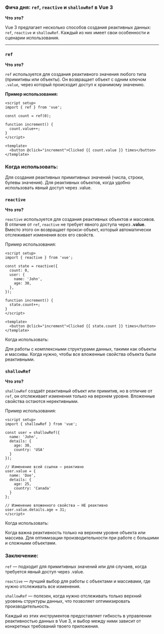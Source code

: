 ### Фича дня: `ref`, `reactive` и `shallowRef` в Vue 3

**Что это?**

Vue 3 предлагает несколько способов создания реактивных данных: `ref`, `reactive` и `shallowRef`. Каждый из них имеет свои особенности и сценарии использования.

---

### `ref`

**Что это?**

`ref` используется для создания реактивного значения любого типа (примитивы или объекты). Он возвращает объект с одним ключом `.value`, через который происходит доступ к хранимому значению.

**Пример использования:**

```vue
<script setup>
import { ref } from 'vue';

const count = ref(0);

function increment() {
  count.value++;
}
</script>

<template>
  <button @click="increment">Clicked {{ count.value }} times</button>
</template>
```
### Когда использовать:

Для создания реактивных примитивных значений (числа, строки, булевы значения).
Для реактивных объектов, когда удобно использовать явный доступ через .value.


### `reactive`

**Что это?**

`reactive` используется для создания реактивных объектов и массивов. В отличие от `ref`, `reactive` не требует явного доступа через **.value**. Вместо этого он возвращает прокси-объект, который автоматически отслеживает изменения всех его свойств.

Пример использования:
```vue
<script setup>
import { reactive } from 'vue';

const state = reactive({
  count: 0,
  user: {
    name: 'John',
    age: 30,
  },
});

function increment() {
  state.count++;
}
</script>

<template>
  <button @click="increment">Clicked {{ state.count }} times</button>
</template>
```
Когда использовать:

Для работы с комплексными структурами данных, такими как объекты и массивы.
Когда нужно, чтобы все вложенные свойства объекта были реактивными.

### `shallowRef`

**Что это?**

`shallowRef` создаёт реактивный объект или примитив, но в отличие от `ref`, он отслеживает изменения только на верхнем уровне. Вложенные свойства остаются нерективными.

Пример использования:

```vue
<script setup>
import { shallowRef } from 'vue';

const user = shallowRef({
  name: 'John',
  details: {
    age: 30,
    country: 'USA'
  }
});

// Изменение всей ссылки — реактивно
user.value = {
  name: 'Doe',
  details: {
    age: 25,
    country: 'Canada'
  }
};

// Изменение вложенного свойства — НЕ реактивно
user.value.details.age = 31;
</script>
```
Когда использовать:

Когда важна реактивность только на верхнем уровне объекта или массива.
Для оптимизации производительности при работе с большими и сложными объектами.

### **Заключение:**

`ref` — подходит для примитивных значений или для случаев, когда требуется явный доступ через .value.

`reactive` — лучший выбор для работы с объектами и массивами, где нужно отслеживать все изменения.

`shallowRef` — полезен, когда нужно отслеживать только верхний уровень структуры данных, что позволяет оптимизировать производительность.

Каждый из этих инструментов предоставляет гибкость в управлении реактивностью данных в Vue 3, и выбор между ними зависит от конкретных требований твоего приложения.

